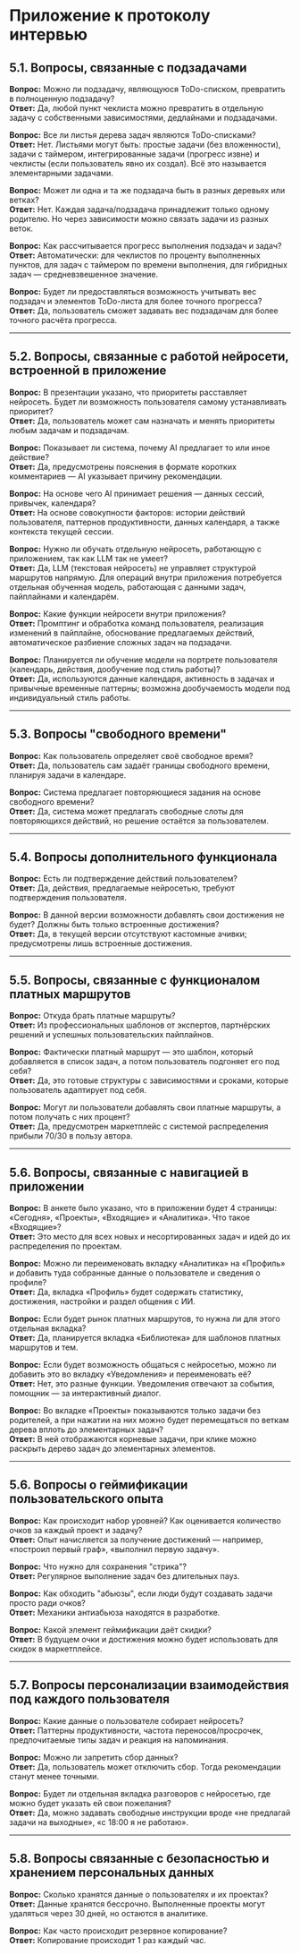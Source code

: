 # Приложение к протоколу интервью

## 5.1. Вопросы, связанные с подзадачами

**Вопрос:** Можно ли подзадачу, являющуюся ToDo-списком, превратить в полноценную подзадачу?  
**Ответ:** Да, любой пункт чеклиста можно превратить в отдельную задачу с собственными зависимостями, дедлайнами и подзадачами.  

**Вопрос:** Все ли листья дерева задач являются ToDo-списками?  
**Ответ:** Нет. Листьями могут быть: простые задачи (без вложенности), задачи с таймером, интегрированные задачи (прогресс извне) и чеклисты (если пользователь явно их создал). Всё это называется элементарными задачами.   

**Вопрос:** Может ли одна и та же подзадача быть в разных деревьях или ветках?  
**Ответ:** Нет. Каждая задача/подзадача принадлежит только одному родителю. Но через зависимости можно связать задачи из разных веток.  

**Вопрос:** Как рассчитывается прогресс выполнения подзадач и задач?  
**Ответ:** Автоматически: для чеклистов по проценту выполненных пунктов, для задач с таймером по времени выполнения, для гибридных задач — средневзвешенное значение.  

**Вопрос:** Будет ли предоставляться возможность учитывать вес подзадач и элементов ToDo-листа для более точного прогресса?  
**Ответ:** Да, пользователь сможет задавать вес подзадачам для более точного расчёта прогресса. 

---

## 5.2. Вопросы, связанные с работой нейросети, встроенной в приложение

**Вопрос:** В презентации указано, что приоритеты расставляет нейросеть. Будет ли возможность пользователя самому устанавливать приоритет?  
**Ответ:** Да, пользователь может сам назначать и менять приоритеты любым задачам и подзадачам.  

**Вопрос:** Показывает ли система, почему AI предлагает то или иное действие?  
**Ответ:** Да, предусмотрены пояснения в формате коротких комментариев — AI указывает причину рекомендации.  

**Вопрос:** На основе чего AI принимает решения — данных сессий, привычек, календаря?  
**Ответ:** На основе совокупности факторов: истории действий пользователя, паттернов продуктивности, данных календаря, а также контекста текущей сессии.  

**Вопрос:** Нужно ли обучать отдельную нейросеть, работающую с приложением, так как LLM так не умеет?  
**Ответ:** Да, LLM (текстовая нейросеть) не управляет структурой маршрутов напрямую. Для операций внутри приложения потребуется отдельная обученная модель, работающая с данными задач, пайплайнами и календарём.  

**Вопрос:** Какие функции нейросети внутри приложения?  
**Ответ:** Промптинг и обработка команд пользователя, реализация изменений в пайплайне, обоснование предлагаемых действий, автоматическое разбиение сложных задач на подзадачи.  

**Вопрос:** Планируется ли обучение модели на портрете пользователя (календарь, действия, дообучение под стиль работы)?  
**Ответ:** Да, используются данные календаря, активность в задачах и привычные временные паттерны; возможна дообучаемость модели под индивидуальный стиль работы.  

---

## 5.3. Вопросы "свободного времени"

**Вопрос:** Как пользователь определяет своё свободное время?  
**Ответ:** Да, пользователь сам задаёт границы свободного времени, планируя задачи в календаре.  

**Вопрос:** Система предлагает повторяющиеся задания на основе свободного времени?  
**Ответ:** Да, система может предлагать свободные слоты для повторяющихся действий, но решение остаётся за пользователем.  

---

## 5.4. Вопросы дополнительного функционала

**Вопрос:** Есть ли подтверждение действий пользователем?  
**Ответ:** Да, действия, предлагаемые нейросетью, требуют подтверждения пользователя.  

**Вопрос:** В данной версии возможности добавлять свои достижения не будет? Должны быть только встроенные достижения?  
**Ответ:** Да, в текущей версии отсутствуют кастомные ачивки; предусмотрены лишь встроенные достижения.  

---

## 5.5. Вопросы, связанные с функционалом платных маршрутов

**Вопрос:** Откуда брать платные маршруты?  
**Ответ:** Из профессиональных шаблонов от экспертов, партнёрских решений и успешных пользовательских пайплайнов.  

**Вопрос:** Фактически платный маршрут — это шаблон, который добавляется в список задач, а потом пользователь подгоняет его под себя?  
**Ответ:** Да, это готовые структуры с зависимостями и сроками, которые пользователь адаптирует под себя.  

**Вопрос:** Могут ли пользователи добавлять свои платные маршруты, а потом получать с них процент?  
**Ответ:** Да, предусмотрен маркетплейс с системой распределения прибыли 70/30 в пользу автора.  

---

## 5.6. Вопросы, связанные с навигацией в приложении

**Вопрос:** В анкете было указано, что в приложении будет 4 страницы: «Сегодня», «Проекты», «Входящие» и «Аналитика». Что такое «Входящие»?  
**Ответ:** Это место для всех новых и несортированных задач и идей до их распределения по проектам.  

**Вопрос:** Можно ли переименовать вкладку «Аналитика» на «Профиль» и добавить туда собранные данные о пользователе и сведения о профиле?  
**Ответ:** Да, вкладка «Профиль» будет содержать статистику, достижения, настройки и раздел общения с ИИ.  

**Вопрос:** Если будет рынок платных маршрутов, то нужна ли для этого отдельная вкладка?  
**Ответ:** Да, планируется вкладка «Библиотека» для шаблонов платных маршрутов и тем.  

**Вопрос:** Если будет возможность общаться с нейросетью, можно ли добавить это во вкладку «Уведомления» и переименовать её?  
**Ответ:** Нет, это разные функции. Уведомления отвечают за события, помощник — за интерактивный диалог.  

**Вопрос:** Во вкладке «Проекты» показываются только задачи без родителей, а при нажатии на них можно будет перемещаться по веткам дерева вплоть до элементарных задач?  
**Ответ:** В ней отображаются корневые задачи, при клике можно раскрыть дерево задач до элементарных элементов.  

---

## 5.6. Вопросы о геймификации пользовательского опыта

**Вопрос:** Как происходит набор уровней? Как оценивается количество очков за каждый проект и задачу?  
**Ответ:** Опыт начисляется за получение достижений — например, «построил первый граф», «выполнил первую задачу».  

**Вопрос:** Что нужно для сохранения "стрика"?  
**Ответ:** Регулярное выполнение задач без длительных пауз.  

**Вопрос:** Как обходить "абьюзы", если люди будут создавать задачи просто ради очков?  
**Ответ:** Механики антиабьюза находятся в разработке.  

**Вопрос:** Какой элемент геймификации даёт скидки?  
**Ответ:** В будущем очки и достижения можно будет использовать для скидок в маркетплейсе.  

---

## 5.7. Вопросы персонализации взаимодействия под каждого пользователя

**Вопрос:** Какие данные о пользователе собирает нейросеть?  
**Ответ:** Паттерны продуктивности, частота переносов/просрочек, предпочитаемые типы задач и реакция на напоминания.  

**Вопрос:** Можно ли запретить сбор данных?  
**Ответ:** Да, пользователь может отключить сбор. Тогда рекомендации станут менее точными.  

**Вопрос:** Будет ли отдельная вкладка разговоров с нейросетью, где можно будет указать ей свои пожелания?  
**Ответ:** Да, можно задавать свободные инструкции вроде «не предлагай задачи на выходные», «с 18:00 я не работаю».  

---

## 5.8. Вопросы связанные с безопасностью и хранением персональных данных

**Вопрос:** Сколько хранятся данные о пользователях и их проектах?  
**Ответ:** Данные хранятся бессрочно. Выполненные проекты могут удаляться через 30 дней, но остаются в аналитике.  

**Вопрос:** Как часто происходит резервное копирование?  
**Ответ:** Копирование происходит 1 раз каждый час.  
